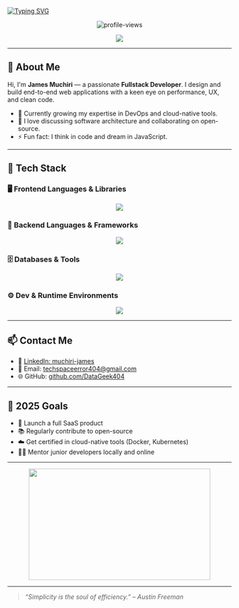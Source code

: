 [![Typing SVG](https://readme-typing-svg.demolab.com?font=Fira+Code&size=28&pause=1000&color=00FF94&vCenter=true&width=1000&height=60&lines=Hi+there+👋+I'm+James+Muchiri;+A+Creative+Fullstack+Developer;+I+Build+End-to-End+Digital+Solutions)](https://git.io/typing-svg)

<p align="center">
  <img src="https://komarev.com/ghpvc/?username=James-muchiri&label=Profile%20Views&color=0e75b6&style=flat" alt="profile-views" />
</p>

<div align="center">
  <img src="https://readme-typing-svg.herokuapp.com?font=Source+Code+Pro&size=24&duration=3000&pause=500&color=F7D700&center=true&vCenter=true&width=800&lines=Turning+ideas+into+scalable+solutions...;Always+learning,+always+building..." />
</div>

---

## 👋 About Me

Hi, I'm **James Muchiri** — a passionate **Fullstack Developer**. I design and build end-to-end web applications with a keen eye on performance, UX, and clean code.

- 🌱 Currently growing my expertise in DevOps and cloud-native tools.
- 💬 I love discussing software architecture and collaborating on open-source.
- ⚡ Fun fact: I think in code and dream in JavaScript.

---

## 🔧 Tech Stack

### 🖥️ Frontend Languages & Libraries

<div align="center">
  <img src="https://skillicons.dev/icons?i=html,css,js,bootstrap,jquery" />
</div>

### 🧠 Backend Languages & Frameworks

<div align="center">
  <img src="https://skillicons.dev/icons?i=php,python,cs,nodejs,express,laravel,django" />
</div>

### 🗄️ Databases & Tools

<div align="center">
  <img src="https://skillicons.dev/icons?i=mysql,mongodb,sqlite,aws,heroku,postman" />
</div>

### ⚙️ Dev & Runtime Environments

<div align="center">
  <img src="https://skillicons.dev/icons?i=apache,npm,electron" />
</div>

---

## 📫 Contact Me

- 🔗 [LinkedIn: muchiri-james](https://www.linkedin.com/in/muchiri-james-12b090317/)
- 📧 Email: [techspaceerror404@gmail.com](mailto:techspaceerror404@gmail.com)
- 🌐 GitHub: [github.com/DataGeek404](https://github.com/DataGeek404)

---

## 🎯 2025 Goals

- 🚀 Launch a full SaaS product
- 📚 Regularly contribute to open-source
- ☁️ Get certified in cloud-native tools (Docker, Kubernetes)
- 👨‍🏫 Mentor junior developers locally and online

---

<p align="center">
  <img src="https://media.giphy.com/media/qgQUggAC3Pfv687qPC/giphy.gif" width="90%" height="250" />
</p>

---

> *“Simplicity is the soul of efficiency.” – Austin Freeman*
